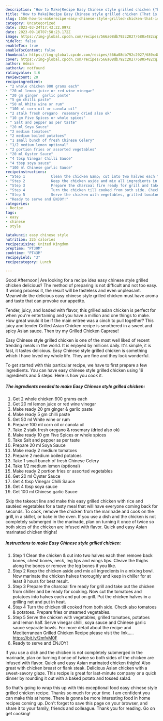 ```yaml
---
description: "How to Make|Recipe Easy Chinese style grilled chicken {That is Delicious"
title: "How to Make|Recipe Easy Chinese style grilled chicken {That is Delicious"
slug: 1556-how-to-makerecipe-easy-chinese-style-grilled-chicken-that-is-delicious
category: Uncategorized
date: 2023-03-24T17:43:22.097Z
date: 2023-09-18T07:58:23.172Z
image: https://img-global.cpcdn.com/recipes/566a08db792c2027/680x482cq70/easy-chinese-style-grilled-chicken-recipe-main-photo.jpg
hideToc: false
enableToc: true
enableTocContent: false
thumbnail: https://img-global.cpcdn.com/recipes/566a08db792c2027/680x482cq70/easy-chinese-style-grilled-chicken-recipe-main-photo.jpg
cover: https://img-global.cpcdn.com/recipes/566a08db792c2027/680x482cq70/easy-chinese-style-grilled-chicken-recipe-main-photo.jpg
author: Admin
authorAv: notfound
ratingvalue: 4.6
reviewcount: 20
recipeingredient:
- "2 whole chicken 900 grams each"
- "20 ml lemon juice or red wine vinegar"
- "20 gm ginger  garlic paste"
- "5 gm chilli paste"
- "50 ml White wine or rum"
- "100 ml corn oil or canola oil"
- "2 stalk fresh oregano  rosemary dried also ok"
- "10 gm Five Spices or whole spices"
- " Salt and pepper as per taste"
- "20 ml Soya Sauce"
- "2 medium tomatoes"
- "2 medium boiled potatoes"
- "1 small bunch of fresh Chinese Celery"
- "1/2 medium lemon optional"
- "2 portion fries or assorted vegetables"
- "20 ml Oyster Sauce"
- "4 tbsp Vinegar Chilli Sauce"
- "4 tbsp soya sauce"
- "100 ml Chinese garlic Sauce"
recipeinstructions:
- "Step 1            Clean the chicken &amp; cut into two halves each then remove back bones, chest bones, neck, leg tips and wings tips. Cleave the thighs along the bones or remove the leg bones if you like."
- "Step 2            Keep the chicken aside and mix all ingredients in a mixing bowl. Now marinate the chicken halves thoroughly and keep in chiller for at least 8 hours for best result."
- "Step 3            Prepare the charcoal fire ready for grill and take out the chicken from chiller and be ready for cooking. Now cut the tomatoes and potatoes into halves each and put on grill. Put the chicken halves in a grilling net and put in heat."
- "Step 4            Turn the chicken till cooked from both side. Check also tomatoes &amp; potatoes. Prepare fries or steamed vegetables."
- "Step 5            Serve the chicken with vegetables, grilled tomatoes, potatoes and lemon half. Serve vinegar chilli, soya sauce and Chinese garlic sauce separate bowls.  For more detail about the recipe and Mediterranean Grilled Chicken Recipe please visit the link..... https://bit.ly/2mfvM0F"
- "Ready to serve and ENJOY!"
categories:
- Recipe
tags:
- easy
- chinese
- style

katakunci: easy chinese style 
nutrition: 225 calories
recipecuisine: United Kingdom
preptime: "PT39M"
cooktime: "PT43M"
recipeyield: "3"
recipecategory: Lunch

---
```



Good Afternoon| Are looking for a recipe idea easy chinese style grilled chicken delicious? The method of preparing is not difficult and not too easy. If wrong process it, the result will be tasteless and even unpleasant. Meanwhile the delicious easy chinese style grilled chicken must have aroma and taste that can provoke our appetite.





Tender, juicy, and loaded with flavor, this grilled asian chicken is perfect for when you&#39;re entertaining and you have a million and one things to make. How great would it be if the main entree was a cinch to pull together? This juicy and tender Grilled Asian Chicken recipe is smothered in a sweet and spicy Asian sauce. Then try my Grilled Chicken Caprese!

Easy Chinese style grilled chicken is one of the most well liked of recent trending meals in the world. It is enjoyed by millions daily. It's simple, it is fast, it tastes delicious. Easy Chinese style grilled chicken is something which I have loved my whole life. They are fine and they look wonderful.


To get started with this particular recipe, we have to first prepare a few ingredients. You can have easy chinese style grilled chicken using 19 ingredients and 5 steps. Here is how you cook it.

<!--inarticleads1-->

##### The ingredients needed to make Easy Chinese style grilled chicken:

1. Get 2 whole chicken 900 grams each
1. Get 20 ml lemon juice or red wine vinegar
1. Make ready 20 gm ginger &amp; garlic paste
1. Make ready 5 gm chilli paste
1. Get 50 ml White wine or rum
1. Prepare 100 ml corn oil or canola oil
1. Take 2 stalk fresh oregano &amp; rosemary (dried also ok)
1. Make ready 10 gm Five Spices or whole spices
1. Take  Salt and pepper as per taste
1. Prepare 20 ml Soya Sauce
1. Make ready 2 medium tomatoes
1. Prepare 2 medium boiled potatoes
1. Take 1 small bunch of fresh Chinese Celery
1. Take 1/2 medium lemon (optional)
1. Make ready 2 portion fries or assorted vegetables
1. Get 20 ml Oyster Sauce
1. Get 4 tbsp Vinegar Chilli Sauce
1. Get 4 tbsp soya sauce
1. Get 100 ml Chinese garlic Sauce


Skip the takeout line and make this easy grilled chicken with rice and sautéed vegetables for a tasty meal that will have everyone coming back for seconds. To cook, remove the chicken from the marinade and cook on the grill, in a skillet, or bake in the oven. If you use a dish and the chicken is not completely submerged in the marinade, plan on turning it once of twice so both sides of the chicken are infused with flavor. Quick and easy Asian marinated chicken thighs! 

<!--inarticleads2-->

##### Instructions to make Easy Chinese style grilled chicken:

1. Step 1            Clean the chicken &amp; cut into two halves each then remove back bones, chest bones, neck, leg tips and wings tips. Cleave the thighs along the bones or remove the leg bones if you like.
1. Step 2            Keep the chicken aside and mix all ingredients in a mixing bowl. Now marinate the chicken halves thoroughly and keep in chiller for at least 8 hours for best result.
1. Step 3            Prepare the charcoal fire ready for grill and take out the chicken from chiller and be ready for cooking. Now cut the tomatoes and potatoes into halves each and put on grill. Put the chicken halves in a grilling net and put in heat.
1. Step 4            Turn the chicken till cooked from both side. Check also tomatoes &amp; potatoes. Prepare fries or steamed vegetables.
1. Step 5            Serve the chicken with vegetables, grilled tomatoes, potatoes and lemon half. Serve vinegar chilli, soya sauce and Chinese garlic sauce separate bowls.  For more detail about the recipe and Mediterranean Grilled Chicken Recipe please visit the link..... https://bit.ly/2mfvM0F
1. Ready to serve and ENJOY!

If you use a dish and the chicken is not completely submerged in the marinade, plan on turning it once of twice so both sides of the chicken are infused with flavor. Quick and easy Asian marinated chicken thighs! Also great with chicken breast or flank steak. Delicious Asian chicken with a sweet-savory glaze. This recipe is great for last-minute company or a quick dinner by rounding it out with a baked potato and tossed salad. 

So that's going to wrap this up with this exceptional food easy chinese style grilled chicken recipe. Thanks so much for your time. I am confident you can make this at home. There is gonna be more interesting food in home recipes coming up. Don't forget to save this page on your browser, and share it to your family, friends and colleague. Thank you for reading. Go on get cooking!
